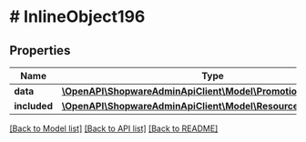 # # InlineObject196

## Properties

Name | Type | Description | Notes
------------ | ------------- | ------------- | -------------
**data** | [**\OpenAPI\ShopwareAdminApiClient\Model\PromotionSalesChannel**](PromotionSalesChannel.md) |  | [optional]
**included** | [**\OpenAPI\ShopwareAdminApiClient\Model\Resource[]**](Resource.md) |  | [optional]

[[Back to Model list]](../../README.md#models) [[Back to API list]](../../README.md#endpoints) [[Back to README]](../../README.md)
